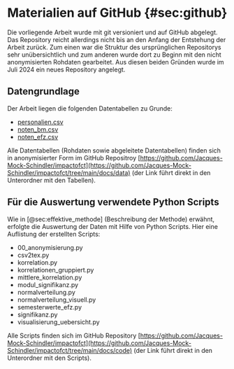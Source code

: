 # Materialien auf GitHub {#sec:github}

Die vorliegende Arbeit wurde mit git versioniert und auf GitHub
abgelegt. Das Repository reicht allerdings nicht bis an den Anfang der
Entstehung der Arbeit zurück. Zum einen war die Struktur des
ursprünglichen Repositorys sehr unübersichtlich und zum anderen wurde
dort zu Beginn mit den nicht anonymisierten Rohdaten gearbeitet. Aus
diesen beiden Gründen wurde im Juli 2024 ein neues Repository angelegt.

## Datengrundlage

Der Arbeit liegen die folgenden Datentabellen zu Grunde:

* [personalien.csv](https://github.com/Jacques-Mock-Schindler/impactofct/blob/main/docs/data/personalien.csv)
* [noten_bm.csv](https://github.com/Jacques-Mock-Schindler/impactofct/blob/main/docs/data/noten_bm.csv)
* [noten_efz.csv](https://github.com/Jacques-Mock-Schindler/impactofct/blob/main/docs/data/noten_efz.csv)

Alle Datentabellen (Rohdaten sowie abgeleitete Datentabellen) finden sich in anonymisierter
Form im GitHub Repositroy
[https://github.com/Jacques-Mock-Schindler/impactofct](https://github.com/Jacques-Mock-Schindler/impactofct/tree/main/docs/data)
(der Link führt direkt in den Unterordner mit den Tabellen).

## Für die Auswertung verwendete Python Scripts

Wie in [@sec:effektive_methode] (Beschreibung der Methode) erwähnt,
erfolgte die Auswertung der Daten mit Hilfe von Python Scripts. Hier
eine Auflistung der erstellten Scripts:


* 00_anonymisierung.py
* csv2tex.py
* korrelation.py
* korrelationen_gruppiert.py
* mittlere_korrelation.py
* modul_signifikanz.py
* normalverteilung.py
* normalverteilung_visuell.py
* semesterwerte_efz.py
* signifikanz.py
* visualisierung_uebersicht.py

Alle Scripts finden sich im GitHub Repository
[https://github.com/Jacques-Mock-Schindler/impactofct](https://github.com/Jacques-Mock-Schindler/impactofct/tree/main/docs/code)
(der Link führt direkt in den Unterordner mit den Scripts).
